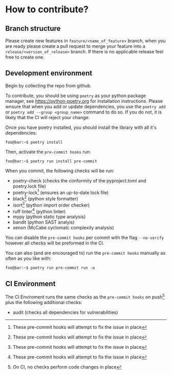 # How to contribute?

## Branch structure

Please create new features in `feature/<name_of_feature>` branch, when you are ready please create a pull request to 
merge your feature into a `release/<version_of_release>` branch. If there is no applicable release feel free to create 
one.

## Development environment

Begin by collecting the repo from github.

To contribute, you should be using `poetry` as your python package manager, see https://python-poetry.org for
installation instructions. Please wnsure that when you add or update dependencies, you use the `poetry add` or 
`poetry add --group <group_name>` command to do so. If you do not, it is likely that the CI will reject your change.

Once you have poetry installed, you should install the library with all it's dependencies:

```shell
foo@bar:~$ poetry install 
```

Then, activate the `pre-commit hooks` run:

```shell
foo@bar:~$ poetry run install pre-commit
```

When you commit, the following checks will be run:

- poetry-check       (checks the conformity of the pyproject.toml and poetry.lock file)
- poetry-lock[^1]    (ensures an up-to-date lock file)
- black[^1]          (python style formatter)
- isort[^1]          (python import order checker)
- ruff linter[^1]    (python linter)
- mypy               (python static type analysis)
- bandit             (python SAST analyis)
- xenon              (McCabe cyclomatc complexity analysis)

You can disable the `pre-commit hooks` per commit with the flag `--no-verify` however all checks will be preformed in the CI.

You can also (and are encouraged to) run the `pre-commit hooks` manually as often as you like with:

```shell
foo@bar:~$ poetry run pre-commit run -a
```

## CI Environment

The CI Enviroment runs the same checks as the `pre-commit hooks` on push[^2] plus the following additional checks:

- audit  (checks all dependencies for vulnerabilities) 

[^1]: These pre-commit hooks will attempt to fix the issue in place
[^2]: On CI, no checks perform code changes in place
  
